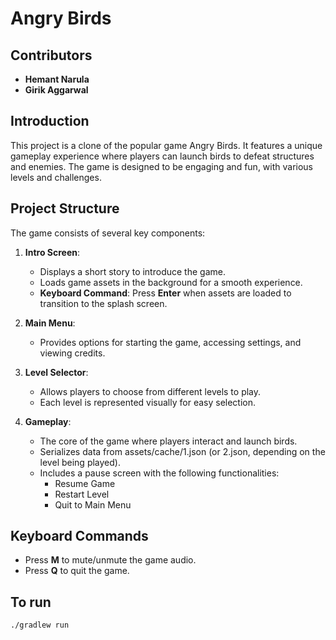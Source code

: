 # Angry Birds 

## Contributors
- **Hemant Narula**
- **Girik Aggarwal**

## Introduction
This project is a clone of the popular game Angry Birds. It features a unique gameplay experience where players can launch birds to defeat structures and enemies. The game is designed to be engaging and fun, with various levels and challenges.

## Project Structure
The game consists of several key components:

1. **Intro Screen**: 
   - Displays a short story to introduce the game.
   - Loads game assets in the background for a smooth experience.
   - **Keyboard Command**: Press **Enter** when assets are loaded to transition to the splash screen.

2. **Main Menu**: 
   - Provides options for starting the game, accessing settings, and viewing credits.

3. **Level Selector**: 
   - Allows players to choose from different levels to play.
   - Each level is represented visually for easy selection.

4. **Gameplay**:
   - The core of the game where players interact and launch birds.
   - Serializes data from assets/cache/1.json (or 2.json, depending on the level being played).
   - Includes a pause screen with the following functionalities:
     - Resume Game
     - Restart Level
     - Quit to Main Menu
  
## Keyboard Commands
- Press **M** to mute/unmute the game audio.
- Press **Q** to quit the game.


## To run
```bash
./gradlew run
```